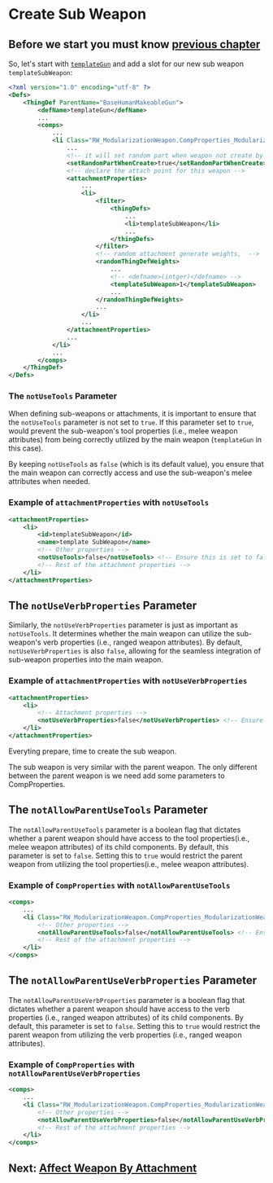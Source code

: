 # Create Sub Weapon
## Before we start you must know **[previous chapter](Create_Attachment_Or_Weapon_With_Attachments.md)**
So, let's start with [`templateGun`](Create_Attachment_Or_Weapon_With_Attachments.md) and add a slot for our new sub weapon `templateSubWeapon`:

``` xml
<?xml version="1.0" encoding="utf-8" ?>
<Defs>
    <ThingDef ParentName="BaseHumanMakeableGun">
        <defName>templateGun</defName>
        ...
        <comps>
            ...
            <li Class="RW_ModularizationWeapon.CompProperties_ModularizationWeapon">
                ...
                <!-- it will set random part when weapon not create by crafting -->
                <setRandomPartWhenCreate>true</setRandomPartWhenCreate>
                <!-- declare the attach point for this weapon -->
                <attachmentProperties>
                    ...
                    <li>
                        <filter>
                            <thingDefs>
                                ...
                                <li>templateSubWeapon</li>
                                ...
                            </thingDefs>
                        </filter>
                        <!-- ramdom attachment generate weights,  -->
                        <randomThingDefWeights>
                            ...
                            <!-- <defname>(intger)</defname> -->
                            <templateSubWeapon>1</templateSubWeapon>
                            ...
                        </randomThingDefWeights>
                        ...
                    </li>
                    ...
                </attachmentProperties>
                ...
            </li>
            ...
        </comps>
    </ThingDef>
</Defs>
```


### The `notUseTools` Parameter

When defining sub-weapons or attachments, it is important to ensure that the `notUseTools` parameter is not set to `true`. If this parameter set to `true`, would prevent the sub-weapon's tool properties (i.e., melee weapon attributes) from being correctly utilized by the main weapon (`templateGun` in this case).

By keeping `notUseTools` as `false` (which is its default value), you ensure that the main weapon can correctly access and use the sub-weapon's melee attributes when needed.

### Example of `attachmentProperties` with `notUseTools`

```xml
<attachmentProperties>
    <li>
        <id>templateSubWeapon</id>
        <name>template SubWeapon</name>
        <!-- Other properties -->
        <notUseTools>false</notUseTools> <!-- Ensure this is set to false -->
        <!-- Rest of the attachment properties -->
    </li>
</attachmentProperties>
```

## The `notUseVerbProperties` Parameter

Similarly, the `notUseVerbProperties` parameter is just as important as `notUseTools`. It determines whether the main weapon can utilize the sub-weapon's verb properties (i.e., ranged weapon attributes). By default, `notUseVerbProperties` is also `false`, allowing for the seamless integration of sub-weapon properties into the main weapon.

### Example of `attachmentProperties` with `notUseVerbProperties`

```xml
<attachmentProperties>
    <li>
        <!-- Attachment properties -->
        <notUseVerbProperties>false</notUseVerbProperties> <!-- Ensure this is set to false -->
    </li>
</attachmentProperties>
```

Everyting prepare, time to create the sub weapon.

The sub weapon is very similar with the parent weapon. The only different between the parent weapon is we need add some parameters to CompProperties.

## The `notAllowParentUseTools` Parameter

The `notAllowParentUseTools` parameter is a boolean flag that dictates whether a parent weapon should have access to the tool properties(i.e., melee weapon attributes) of its child components.  By default, this parameter is set to `false`. Setting this to `true` would restrict the parent weapon from utilizing the tool properties(i.e., melee weapon attributes).

### Example of `CompProperties` with `notAllowParentUseTools`

```xml
<comps>
    ...
    <li Class="RW_ModularizationWeapon.CompProperties_ModularizationWeapon">
        <!-- Other properties -->
        <notAllowParentUseTools>false</notAllowParentUseTools> <!-- Ensure this is set to false -->
        <!-- Rest of the attachment properties -->
    </li>
</comps>
```

## The `notAllowParentUseVerbProperties` Parameter

The `notAllowParentUseVerbProperties` parameter is a boolean flag that dictates whether a parent weapon should have access to the verb properties (i.e., ranged weapon attributes) of its child components.  By default, this parameter is set to `false`. Setting this to `true` would restrict the parent weapon from utilizing the verb properties (i.e., ranged weapon attributes).

### Example of `CompProperties` with `notAllowParentUseVerbProperties`

```xml
<comps>
    ...
    <li Class="RW_ModularizationWeapon.CompProperties_ModularizationWeapon">
        <!-- Other properties -->
        <notAllowParentUseVerbProperties>false</notAllowParentUseVerbProperties> <!-- Ensure this is set to false -->
        <!-- Rest of the attachment properties -->
    </li>
</comps>
```

## Next: [Affect Weapon By Attachment](Affect_Weapon_By_Attachment.md)